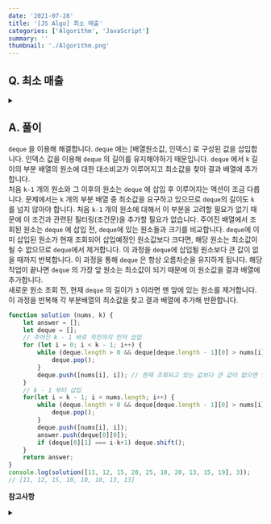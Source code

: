 ```yaml
---
date: '2021-07-28'
title: '[JS Algo] 최소 매출'
categories: ['Algorithm', 'JavaScript']
summary: ''
thumbnail: './Algorithm.png'
---
```


## Q. 최소 매출
<details>
<summary></summary>
<div markdown="1">       
배열 N 중에서 연속된 k 길이의 부분배열 중 최소값을 구하는 문제입니다. 모든 부분 배열의 최소값을 원소로하는 하나의 배열을 반환해야합니다.
ex) N = 10, K = 3, [11,12,15,20,25,10,20,13,15,19]
[11,12,15] => 11 / [12, 15, 20] => 12
answer: [11, 12, ...]

</div>
</details>


## A. 풀이
`deque` 을 이용해 해결합니다. `deque` 에는 [배열원소값, 인덱스] 로 구성된 값을 삽입합니다. 인덱스 값을 이용해 `deque` 의 길이를 유지해야하기 때문입니다.
`deque` 에서 `k` 길이의 부분 배열의 원소에 대한 대소비교가 이루어지고 최소값을 찾아 결과 배열에 추가합니다. <br>
처음 `k-1` 개의 원소와 그 이후의 원소는 `deque` 에 삽입 후 이루어지는 액션이 조금 다릅니다.
문제에서는 `k` 개의 부분 배열 중 최소값을 요구하고 있으므로 `deque`의 길이도 `k` 를 넘지 않아야 합니다.
처음 `k-1` 개의 원소에 대해서 이 부분을 고려할 필요가 없기 때문에 이 조건과 관련된 필터링(조건문)을 추가할 필요가 없습니다.
주어진 배열에서 조회된 원소는 `deque` 에 삽입 전, `deque`에 있는 원소들과 크기를 비교합니다. 
`deque`에 이미 삽입된 원소가 현재 조회되어 삽입예정인 원소값보다 크다면, 해당 원소는 최소값이 될 수 없으므로 `deque`에서 제거합니다.
이 과정을 `deque`에 삽입될 원소보다 큰 값이 없을 때까지 반복합니다. 이 과정을 통해 `deque` 은 항상 오름차순을 유지하게 됩니다.
해당 작업이 끝나면 `deque` 의 가장 앞 원소는 최소값이 되기 때문에 이 원소값을 결과 배열에 추가합니다.<br>
새로운 원소 조회 전, 현재 `deque` 의 길이가 `3` 이라면 맨 앞에 있는 원소를 제거합니다.
이 과정을 반복해 각 부분배열의 최소값을 찾고 결과 배열에 추가해 반환합니다.

``` javascript
function solution (nums, k) {
    let answer = [];
    let deque = [];
    // 주어진 k - 1 바로 직전까지 먼저 삽입
    for (let i = 0; i < k - 1; i++) {
        while (deque.length > 0 && deque[deque.length - 1][0] > nums[i]) { // 덱의 원소 존재여부, 덱의 마지막 원소값이 현재 조회되고 있는 값보다 큰지 확인 
            deque.pop();
        }
        deque.push([nums[i], i]); // 현재 조회되고 있는 값보다 큰 값이 없으면 인덱스와 함께 삽입
    }
    // k - 1 부터 삽입
    for(let i = k - 1; i < nums.length; i++) {
        while (deque.length > 0 && deque[deque.length - 1][0] > nums[i]) {
            deque.pop();
        }
        deque.push([nums[i], i]);
        answer.push(deque[0][0]);
        if (deque[0][1] === i-k+1) deque.shift();
    }
    return answer;
}
console.log(solution([11, 12, 15, 20, 25, 10, 20, 13, 15, 19], 3));
// [11, 12, 15, 10, 10, 10, 13, 13]
```
**참고사항**
<details>
<summary></summary>
<div markdown="1">       
문제에 입력변수에 대한 제한의 상한이 클 경우 효율성 테스트도 확인한다는 의미. 따라서 시간 복잡도를 고려해야 한다. 
</div>
</details>